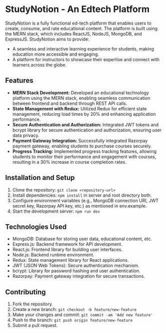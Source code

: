 # StudyNotion - An Edtech Platform

StudyNotion is a fully functional ed-tech platform that enables users to create, consume, and rate educational content. The platform is built using the MERN stack, which includes ReactJS, NodeJS, MongoDB, and ExpressJS. StudyNotion aims to provide:

- A seamless and interactive learning experience for students, making education more accessible and engaging.
- A platform for instructors to showcase their expertise and connect with learners across the globe.

## Features

- **MERN Stack Development:** Developed an educational technology platform using the MERN stack, enabling seamless communication between frontend and backend through REST API calls.
- **State Management with Redux:** Utilized Redux for efficient state management, reducing load times by 20% and enhancing application performance.
- **Secure Authentication and Authorization:** Integrated JWT tokens and bcrypt library for secure authentication and authorization, ensuring user data privacy.
- **Payment Gateway Integration:** Successfully integrated Razorpay payment gateway, enabling students to purchase courses securely.
- **Progress Tracking:** Implemented progress tracking features, allowing students to monitor their performance and engagement with courses, resulting in a 30% increase in course completion rates.

## Installation and Setup

1. Clone the repository: `git clone <repository-url>`
2. Install dependencies: `npm install` in server and root directory both.
3. Configure environment variables (e.g., MongoDB connection URI, JWT secret key, Razorpay API key, etc.) as mentioned in env.example.
4. Start the development server: `npm run dev`

## Technologies Used

- MongoDB: Database for storing user data, educational content, etc.
- Express.js: Backend framework for API development.
- React.js: Frontend library for building user interfaces.
- Node.js: Backend runtime environment.
- Redux: State management library for React applications.
- JWT (JSON Web Tokens): Secure authentication mechanism.
- bcrypt: Library for password hashing and user authentication.
- Razorpay: Payment gateway integration for secure transactions.

## Contributing

1. Fork the repository.
2. Create a new branch: `git checkout -b feature/new-feature`
3. Make your changes and commit: `git commit -am 'Add new feature'`
4. Push to the branch: `git push origin feature/new-feature`
5. Submit a pull request.
